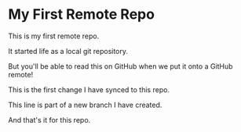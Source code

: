 # My First Remote Repo

This is my first remote repo.

It started life as a local git repository.

But you'll be able to read this on GitHub when we put it onto a GitHub remote!

This is the first change I have synced to this repo.

This line is part of a new branch I have created.

And that's it for this repo.
